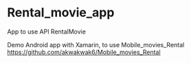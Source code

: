 # Rental_movie_app
App to use API RentalMovie

Demo Android app with Xamarin, to use Mobile_movies_Rental
https://github.com/akwakwak6/Mobile_movies_Rental
